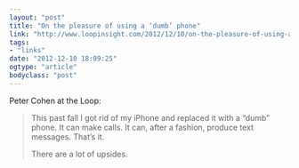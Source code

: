 ```yaml
---
layout: "post"
title: "On the pleasure of using a ‘dumb’ phone"
link: "http://www.loopinsight.com/2012/12/10/on-the-pleasure-of-using-a-dumb-phone/"
tags: 
- "links"
date: "2012-12-10 18:09:25"
ogtype: "article"
bodyclass: "post"
---
```


Peter Cohen at the Loop:

> This past fall I got rid of my iPhone and replaced it with a “dumb” phone. It can make calls. It can, after a fashion, produce text messages. That’s it.
> 
> There are a lot of upsides.